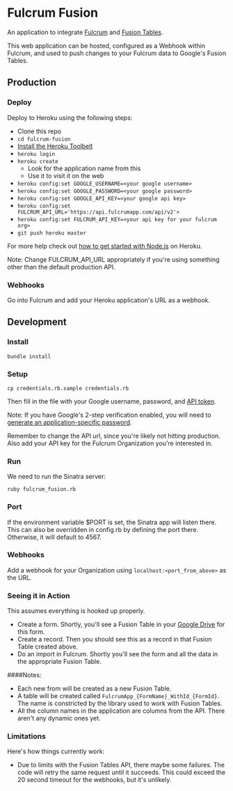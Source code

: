 Fulcrum Fusion
==============

An application to integrate [Fulcrum](http://fulcrumapp.com/) and [Fusion Tables](http://www.google.com/drive/apps.html#fusiontables).

This web application can be hosted, configured as a Webhook within Fulcrum,
and used to push changes to your Fulcrum data to Google's Fusion Tables.

Production
----------

### Deploy

Deploy to Heroku using the following steps:

- Clone this repo
- `cd fulcrum-fusion`
- [Install the Heroku Toolbelt](https://toolbelt.heroku.com/)
- `heroku login`
- `heroku create`
  - Look for the application name from this
  - Use it to visit it on the web
- `heroku config:set GOOGLE_USERNAME=<your google username>`
- `heroku config:set GOOGLE_PASSWORD=<your google password>`
- `heroku config:set GOOGLE_API_KEY=<your google api key>`
- `heroku config:set FULCRUM_API_URL='https://api.fulcrumapp.com/api/v2'>`
- `heroku config:set FULCRUM_API_KEY=<your api key for your fulcrum org>`
- `git push heroku master`

For more help check out [how to get started with Node.js](https://devcenter.heroku.com/articles/getting-started-with-nodejs) on Heroku.

Note: Change FULCRUM_API_URL appropriately if you're using something other
than the default production API.

### Webhooks

Go into Fulcrum and add your Heroku application's URL as a webhook.

Development
-----------

### Install

```
bundle install
```

### Setup

```
cp credentials.rb.sample credentials.rb
```

Then fill in the file with your Google username, password, and [API token](https://cloud.google.com/console).

Note: If you have Google's 2-step verification enabled, you will need to
[generate an application-specific password](https://accounts.google.com/b/0/IssuedAuthSubTokens).

Remember to change the API url, since you're likely not hitting production.
Also add your API key for the Fulcrum Organization you're interested in.

### Run

We need to run the Sinatra server:

```
ruby fulcrum_fusion.rb
```

### Port

If the environment variable $PORT is set, the Sinatra app will listen there.
This can also be overridden in config.rb by defining the port there.
Otherwise, it will default to 4567.

### Webhooks

Add a webhook for your Organization using `localhost:<port_from_above>` as the
URL.

### Seeing it in Action

This assumes everything is hooked up properly.

* Create a form. Shortly, you'll see a Fusion Table in your [Google
Drive](https://drive.google.com/#query?view=2&filter=tables) for this form.
* Create a record. Then you should see this as a record in that Fusion Table
created above.
* Do an import in Fulcrum. Shortly you'll see the form and all the data in the
appropriate Fusion Table.

####Notes:

- Each new from will be created as a new Fusion Table.
- A table will be created called `FulcrumApp_{FormName}_WithId_{FormId}`. The
  name is constricted by the library used to work with Fusion Tables.
- All the column names in the application are columns from the API. There
  aren't any dynamic ones yet.

### Limitations

Here's how things currently work:

- Due to limits with the Fusion Tables API, there maybe some failures.  The
  code will retry the same request until it succeeds. This could exceed the 20
  second timeout for the webhooks, but it's unlikely.

